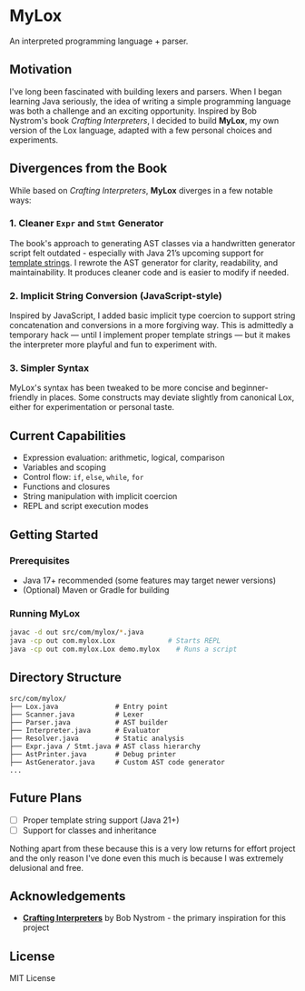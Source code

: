 # MyLox

An interpreted programming language + parser.

## Motivation

I've long been fascinated with building lexers and parsers. When I began learning Java seriously, the idea of writing a simple programming language was both a challenge and an exciting opportunity. Inspired by Bob Nystrom's book *Crafting Interpreters*, I decided to build **MyLox**, my own version of the Lox language, adapted with a few personal choices and experiments.

## Divergences from the Book

While based on *Crafting Interpreters*, **MyLox** diverges in a few notable ways:

### 1. Cleaner `Expr` and `Stmt` Generator

The book's approach to generating AST classes via a handwritten generator script felt outdated - especially with Java 21’s upcoming support for [template strings](https://openjdk.org/jeps/430). I rewrote the AST generator for clarity, readability, and maintainability. It produces cleaner code and is easier to modify if needed.

### 2. Implicit String Conversion (JavaScript-style)

Inspired by JavaScript, I added basic implicit type coercion to support string concatenation and conversions in a more forgiving way. This is admittedly a temporary hack — until I implement proper template strings — but it makes the interpreter more playful and fun to experiment with.

### 3. Simpler Syntax

MyLox's syntax has been tweaked to be more concise and beginner-friendly in places. Some constructs may deviate slightly from canonical Lox, either for experimentation or personal taste.

## Current Capabilities

- Expression evaluation: arithmetic, logical, comparison
- Variables and scoping
- Control flow: `if`, `else`, `while`, `for`
- Functions and closures
- String manipulation with implicit coercion
- REPL and script execution modes

## Getting Started

### Prerequisites

- Java 17+ recommended (some features may target newer versions)
- (Optional) Maven or Gradle for building

### Running MyLox

```bash
javac -d out src/com/mylox/*.java
java -cp out com.mylox.Lox             # Starts REPL
java -cp out com.mylox.Lox demo.mylox    # Runs a script
```

## Directory Structure

```
src/com/mylox/
├── Lox.java              # Entry point
├── Scanner.java          # Lexer
├── Parser.java           # AST builder
├── Interpreter.java      # Evaluator
├── Resolver.java         # Static analysis
├── Expr.java / Stmt.java # AST class hierarchy
├── AstPrinter.java       # Debug printer
├── AstGenerator.java     # Custom AST code generator
...
```

## Future Plans

- [ ] Proper template string support (Java 21+)
- [ ] Support for classes and inheritance 

Nothing apart from these because this is a very low returns for effort project and the only reason I've done even this much is because I was extremely delusional and free.

## Acknowledgements

- **[Crafting Interpreters](https://craftinginterpreters.com)** by Bob Nystrom - the primary inspiration for this project


## License

MIT License

